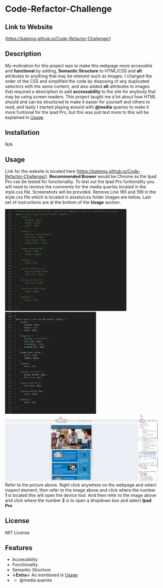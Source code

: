 # Code-Refactor-Challenge

## Link to Website

(https://kaleims.github.io/Code-Refactor-Challenge/)

## Description

 My motivation for this project was to make this webpage more accessible and **functional** by adding, **Semantic Structure** to HTML/CSS and **alt** attributes to anything that may be relevent such as images. I changed the order of the CSS and simplified the code by disposing of any duplicated selectors with the same content, and also added **alt** attributes to images that required a description to add **accessability** to the site for anybody that may be using screen readers. This project taught me a'lot about how HTML should and can be structured to make it easier for yourself and others to read, and lastly I started playing around with **@media** queries to make it more funtional for the Ipad Pro, but this was just test more to this will be explained in 
 [Usage](#usage).

## Installation

N/A

## Usage

Link for the website is located here (https://kaleims.github.io/Code-Refactor-Challenge/). **Recommended Brower** would be Chrome as the Ipad Pro can be tested for functionality. To test out the Ipad Pro funtionality you will need to remove the comments for the media queries located in the style.css file. Screenshots will be provided. Remove Line 165 and 199 in the style.css file which is located in assets/css folder images are below. Last set of instructions are at the bottom of the **Usage** section.

<img src="assets/images/Functional.PNG" alt="image" width="400" height="auto"><img src="assets/images/Functional-Add.PNG" alt="image" width="300" height="335">
<br>
<img src="assets/images/How-To.PNG" alt="image" width="700" height="auto">
<br>
Refer to the picture above. Right click anywhere on the webpage and select inspect element, then refer to the image above and click where the number **1** is located this will open the device tool. And then refer to the image above and click where the number **2** is to open a dropdown box and select **Ipad Pro**




## License

MIT License

## Features

- Accessibility
- Functionality
- Semantic Structure
- ↓**Extra**↓ As mentioned in [Usage](#usage)
- - @media queries
